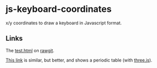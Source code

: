 js-keyboard-coordinates
=======================

x/y coordinates to draw a keyboard in Javascript format.


## Links

The [test.html](https://github.com/ReneNyffenegger/js-keyboard-coordinates/blob/master/test.html) on [rawgit](https://rawgit.com/ReneNyffenegger/js-keyboard-coordinates/master/test.html).

[This link](http://threedart.github.io/three.dart/example/css3d_periodic_table/css3d_periodic_table.html) is similar, but better, and shows a periodic table (with [three.js](https://github.com/ReneNyffenegger/about-three.js)).
